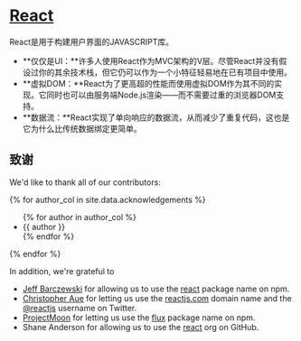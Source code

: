 # [React](https://facebook.github.io/react/)
React是用于构建用户界面的JAVASCRIPT库。

* **仅仅是UI：**许多人使用React作为MVC架构的V层。尽管React并没有假设过你的其余技术栈，但它仍可以作为一个小特征轻易地在已有项目中使用。
* **虚拟DOM：**React为了更高超的性能而使用虚拟DOM作为其不同的实现。它同时也可以由服务端Node.js渲染——而不需要过重的浏览器DOM支持。
* **数据流：**React实现了单向响应的数据流，从而减少了重复代码，这也是它为什么比传统数据绑定更简单。

## 致谢

We'd like to thank all of our contributors:

<div class="three-column">
  {% for author_col in site.data.acknowledgements %}
  <ul>
    {% for author in author_col %}
    <li>{{ author }}</li>
    {% endfor %}
  </ul>
  {% endfor %}
</div>

In addition, we're grateful to
 - [Jeff Barczewski](https://github.com/jeffbski) for allowing us to use the [react](https://www.npmjs.com/package/react) package name on npm.
 - [Christopher Aue](http://christopheraue.net/) for letting us use the [reactjs.com](http://reactjs.com/) domain name and the [@reactjs](https://twitter.com/reactjs) username on Twitter.
 - [ProjectMoon](https://github.com/ProjectMoon) for letting us use the [flux](https://www.npmjs.com/package/flux) package name on npm.
 - Shane Anderson for allowing us to use the [react](https://github.com/react) org on GitHub.